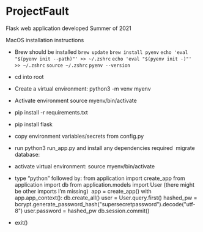 # ProjectFault
Flask web application developed Summer of 2021

MacOS installation instructions

- Brew should be installed
`brew update`
`brew install pyenv`
`echo 'eval "$(pyenv init --path)"' >> ~/.zshrc`
`echo 'eval "$(pyenv init -)"' >> ~/.zshrc`
`source ~/.zshrc`
`pyenv --version`

- cd into root
- Create a virtual environment: python3 -m venv myenv 
- Activate environment source myenv/bin/activate

- pip install -r requirements.txt
- pip install flask
- copy environment variables/secrets from config.py
- run python3 run_app.py and install any dependencies required  migrate database:
- activate virtual environment: source myenv/bin/activate
- type “python” followed by: from application import create_app from application import db from application.models import User (there might be other imports I’m missing)  app = create_app() with app.app_context():
         db.create_all()
         user = User.query.first()
         hashed_pw = bcrypt.generate_password_hash("supersecretpassword").decode("utf-8")
         user.password = hashed_pw
         db.session.commit()


- exit()
